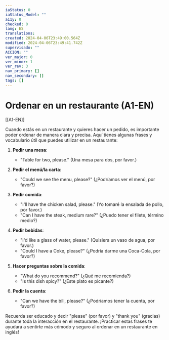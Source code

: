 ```yaml
---
iaStatus: 0
iaStatus_Model: ""
a11y: 0
checked: 0
lang: ES
translations: 
created: 2024-04-06T23:49:00.564Z
modified: 2024-04-06T23:49:41.742Z
supervisado: ""
ACCION: ""
ver_major: 0
ver_minor: 1
ver_rev: 3
nav_primary: []
nav_secondary: []
tags: []
---
```

# Ordenar en un restaurante (A1-EN)

[[A1-EN]]

Cuando estás en un restaurante y quieres hacer un pedido, es importante poder ordenar de manera clara y precisa. Aquí tienes algunas frases y vocabulario útil que puedes utilizar en un restaurante:

1. **Pedir una mesa**:
   - "Table for two, please." (Una mesa para dos, por favor.)

2. **Pedir el menú/la carta**:
   - "Could we see the menu, please?" (¿Podríamos ver el menú, por favor?)

3. **Pedir comida**:
   - "I'll have the chicken salad, please." (Yo tomaré la ensalada de pollo, por favor.)
   - "Can I have the steak, medium rare?" (¿Puedo tener el filete, término medio?)

4. **Pedir bebidas**:
   - "I'd like a glass of water, please." (Quisiera un vaso de agua, por favor.)
   - "Could I have a Coke, please?" (¿Podría darme una Coca-Cola, por favor?)

5. **Hacer preguntas sobre la comida**:
   - "What do you recommend?" (¿Qué me recomienda?)
   - "Is this dish spicy?" (¿Este plato es picante?)

6. **Pedir la cuenta**:
   - "Can we have the bill, please?" (¿Podríamos tener la cuenta, por favor?)

Recuerda ser educado y decir "please" (por favor) y "thank you" (gracias) durante toda la interacción en el restaurante. ¡Practicar estas frases te ayudará a sentirte más cómodo y seguro al ordenar en un restaurante en inglés!
